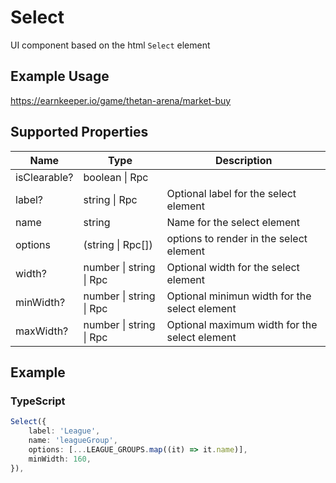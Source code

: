 # Select

UI component based on the html `Select` element

## Example Usage

<https://earnkeeper.io/game/thetan-arena/market-buy>

## Supported Properties

| Name             | Type                   | Description      |
| ---------------- | ---------------------  | -----------      |
| isClearable?     | boolean \| Rpc         |                  |
| label?           | string \| Rpc          | Optional label for the select element    |
| name             | string                 |  Name for the select element                |
| options          | (string \| Rpc[])    | options to render in the select element                 |
| width?           |  number \| string \| Rpc | Optional width for the select element                 |
| minWidth?        | number \| string \| Rpc  | Optional minimun width for the select element               |
| maxWidth?        | number \| string \| Rpc  | Optional maximum width for the select element                 |

## Example

### TypeScript

```typescript
Select({
    label: 'League',
    name: 'leagueGroup',
    options: [...LEAGUE_GROUPS.map((it) => it.name)],
    minWidth: 160,
}),
```
